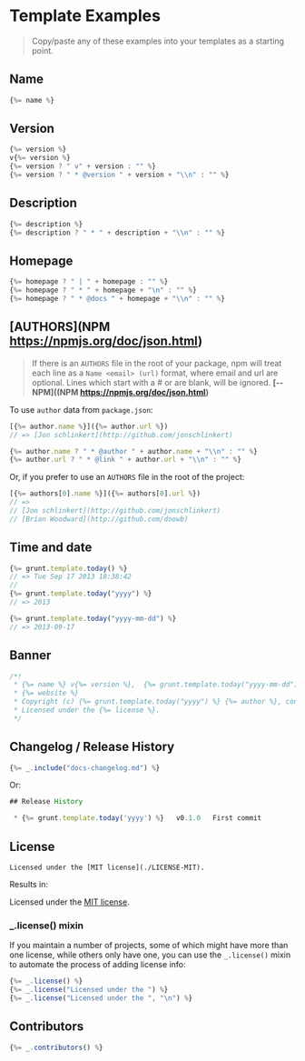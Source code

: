 # Template Examples

> Copy/paste any of these examples into your templates as a starting point.


## Name

```js
{%= name %}
```


## Version

```js
{%= version %}
v{%= version %}
{%= version ? " v" + version : "" %}
{%= version ? " * @version " + version + "\\n" : "" %}
```

## Description

```js
{%= description %}
{%= description ? " * " + description + "\\n" : "" %}
```


## Homepage

```js
{%= homepage ? " | " + homepage : "" %}
{%= homepage ? " * " + homepage + "\n" : "" %}
{%= homepage ? " * @docs " + homepage + "\\n" : "" %}
```


## [AUTHORS](NPM https://npmjs.org/doc/json.html)

> If there is an `AUTHORS` file in the root of your package, npm will treat each line as a `Name <email> (url)` format, where email and url are optional. Lines which start with a # or are blank, will be ignored. **[-- NPM]((NPM https://npmjs.org/doc/json.html)**

To use `author` data from `package.json`:

```js
[{%= author.name %}]({%= author.url %})
// => [Jon schlinkert](http://github.com/jonschlinkert)

{%= author.name ? " * @author " + author.name + "\\n" : "" %}
{%= author.url ? " * @link " + author.url + "\\n" : "" %}
```

Or, if you prefer to use an `AUTHORS` file in the root of the project:

```js
[{%= authors[0].name %}]({%= authors[0].url %})
// =>
// [Jon schlinkert](http://github.com/jonschlinkert)
// [Brian Woodward](http://github.com/doowb)
```


## Time and date

```js
{%= grunt.template.today() %}
// => Tue Sep 17 2013 18:38:42
//
{%= grunt.template.today("yyyy") %}
// => 2013

{%= grunt.template.today("yyyy-mm-dd") %}
// => 2013-09-17
```


## Banner

```js
/*!
 * {%= name %} v{%= version %},  {%= grunt.template.today("yyyy-mm-dd") %}
 * {%= website %}
 * Copyright (c) {%= grunt.template.today("yyyy") %} {%= author %}, contributors.
 * Licensed under the {%= license %}.
 */
```

## Changelog / Release History


```js
{%= _.include("docs-changelog.md") %}
```

Or:

```js
## Release History

 * {%= grunt.template.today('yyyy') %}   v0.1.0   First commit
```


## License

```
Licensed under the [MIT license](./LICENSE-MIT).
```
Results in:

Licensed under the [MIT license](./LICENSE-MIT).


### _.license() mixin

If you maintain a number of projects, some of which might have more than one license, while others only have one, you can use the `_.license()` mixin to automate the process of adding license info:

```js
{%= _.license() %}
{%= _.license("Licensed under the ") %}
{%= _.license("Licensed under the ", "\n") %}
```


## Contributors

```js
{%= _.contributors() %}
```


